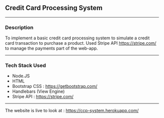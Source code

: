 ## Credit Card Processing System 
---

### Description

To implement a basic credit card processing system to simulate a credit card transaction to purchase a product. Used Stripe API https://stripe.com/ to manage the payments part of the web-app.

---
### Tech Stack Used
- Node.JS
- HTML
- Bootstrap CSS : https://getbootstrap.com/
- Handlebars (View Engine)
- Stripe API : https://stripe.com/

---
The website is live to look at : https://ccp-system.herokuapp.com/
